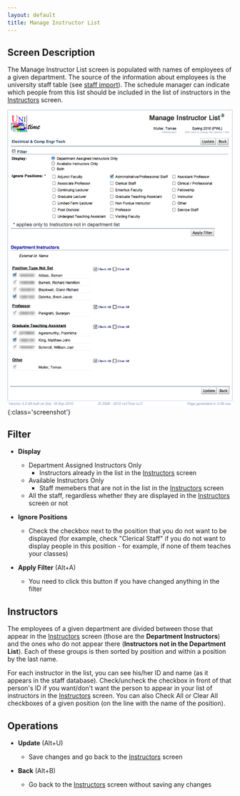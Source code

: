 ```yaml
---
layout: default
title: Manage Instructor List
---
```



## Screen Description

The Manage Instructor List screen is populated with names of employees of a given department. The source of the information about employees is the university staff table (see [staff import](https://www.unitime.org/uct_interfaces.php)). The schedule manager can indicate which people from this list should be included in the list of instructors in the [Instructors](instructors) screen.

![Manage Instructor List](images/manage-instructor-list-1.png){:class='screenshot'}

## Filter

* **Display**
	* Department Assigned Instructors Only
		* Instructors already in the list in the [Instructors](instructors) screen
	* Available Instructors Only
		* Staff memebers that are not in the list in the [Instructors](instructors) screen
	* All the staff, regardless whether they are displayed in the [Instructors](instructors) screen or not

* **Ignore Positions**
	* Check the checkbox next to the position that you do not want to be displayed (for example, check "Clerical Staff" if you do not want to display people in this position - for example, if none of them teaches your classes)

* **Apply Filter** (Alt+A)
	* You need to click this button if you have changed anything in the filter

## Instructors

The employees of a given department are divided between those that appear in the [Instructors](instructors) screen (those are the **Department Instructors**) and the ones who do not appear there (**Instructors not in the Department List**). Each of these groups is then sorted by position and within a position by the last name.

For each instructor in the list, you can see his/her ID and name (as it appears in the staff database). Check/uncheck the checkbox in front of that person's ID if you want/don't want the person to appear in your list of instructors in the [Instructors](instructors) screen. You can also Check All or Clear All checkboxes of a given position (on the line with the name of the position).

## Operations

* **Update** (Alt+U)
	* Save changes and go back to the [Instructors](instructors) screen

* **Back** (Alt+B)
	* Go back to the [Instructors](instructors) screen without saving any changes
